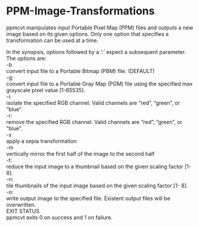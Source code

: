 # PPM-Image-Transformations
ppmcvt manipulates input Portable Pixel Map (PPM) files and outputs a new image based on its given options. Only one option that specifies a transformation can be used at a time. <br>

In the synopsis, options followed by a ‘:’ expect a subsequent parameter. <br>
The options are: <br>
-b <br>
convert input file to a Portable Bitmap (PBM) file. (DEFAULT) <br>
-g: <br>
convert input file to a Portable Gray Map (PGM) file using the specified
max grayscale pixel value [1-65535]. <br>
-i: <br>
isolate the specified RGB channel. Valid channels are “red”, “green”, or
“blue”. <br>
-r: <br>
remove the specified RGB channel. Valid channels are “red”, “green”,
or “blue”. <br>
-s <br>
apply a sepia transformation <br>
-m <br>
vertically mirror the first half of the image to the second half <br>
-t: <br>
reduce the input image to a thumbnail based on the given scaling
factor [1-8]. <br>
-n: <br>
tile thumbnails of the input image based on the given scaling factor [1-
8]. <br>
-o: <br>
write output image to the specified file. Existent output files will be
overwritten. <br>
EXIT STATUS <br>
ppmcvt exits 0 on success and 1 on failure.
